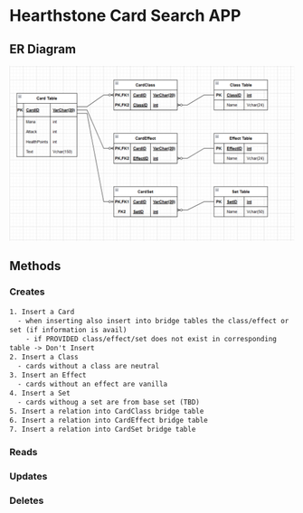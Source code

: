 # Hearthstone Card Search APP

## ER Diagram
![ERD](images/Diagram.png?raw=true "ER Diagram")

## Methods

  ### Creates
    1. Insert a Card
      - when inserting also insert into bridge tables the class/effect or set (if information is avail)
        - if PROVIDED class/effect/set does not exist in corresponding table -> Don't Insert
    2. Insert a Class
      - cards without a class are neutral
    3. Insert an Effect
      - cards without an effect are vanilla
    4. Insert a Set
      - cards withoug a set are from base set (TBD)
    5. Insert a relation into CardClass bridge table
    6. Insert a relation into CardEffect bridge table
    7. Insert a relation into CardSet bridge table
    
  ### Reads
  ### Updates
  ### Deletes
